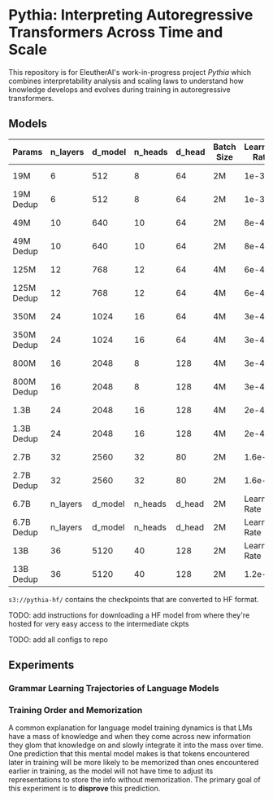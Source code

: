# Pythia: Interpreting Autoregressive Transformers Across Time and Scale

This repository is for EleutherAI's work-in-progress project *Pythia* which combines interpretability analysis and scaling laws to understand how knowledge develops and evolves during training in autoregressive transformers.

## Models

| Params      | n_layers |d_model      | n_heads |d_head      | Batch Size |Learning Rate| Checkpoints | Evaluations|
| ----------- | -------- |------------ | ------- |----------- | ---------- |------------ | ---------- | --------------- |
| 19M         | 6        | 512         | 8       | 64         | 2M         | 1e-3        | ---------- | --------------- |
| 19M Dedup   | 6        | 512         | 8       | 64         | 2M         | 1e-3        | ---------- | --------------- |
| 49M         | 10       | 640         | 10      | 64         | 2M         | 8e-4        | ---------- | --------------- |
| 49M Dedup   | 10       | 640         | 10      | 64         | 2M         | 8e-4        | ---------- | --------------- |
| 125M        | 12       | 768         | 12      | 64         | 4M         | 6e-4        | ---------- | --------------- |
| 125M Dedup  | 12       | 768         | 12      | 64         | 4M         | 6e-4        | ---------- | --------------- |
| 350M        | 24       | 1024        | 16      | 64         | 4M         | 3e-4        | ---------- | --------------- |
| 350M Dedup  | 24       | 1024        | 16      | 64         | 4M         | 3e-4        | ---------- | --------------- |
| 800M        | 16       | 2048        | 8       | 128        | 4M         | 3e-4        | ---------- | --------------- |
| 800M Dedup  | 16       | 2048        | 8       | 128        | 4M         | 3e-4        | ---------- | --------------- |
| 1.3B        | 24       | 2048        | 16      | 128        | 4M         | 2e-4        | ---------- | --------------- |
| 1.3B Dedup  | 24       | 2048        | 16      | 128        | 4M         | 2e-4        | ---------- | --------------- |
| 2.7B        | 32       | 2560        | 32      | 80         | 2M         | 1.6e-4      | ---------- | --------------- |
| 2.7B Dedup  | 32       | 2560        | 32      | 80         | 2M         | 1.6e-4      | ---------- | --------------- |
| 6.7B        | n_layers |d_model      | n_heads |d_head      | 2M         |Learning Rate| ---------- | --------------- |
| 6.7B Dedup  | n_layers |d_model      | n_heads |d_head      | 2M         |Learning Rate| ---------- | --------------- |
| 13B         | 36       | 5120        | 40      | 128        | 2M         |Learning Rate| ---------- | --------------- |
| 13B Dedup   | 36       | 5120        | 40      | 128        | 2M         |1.2e-4       | ---------- | --------------- |


`s3://pythia-hf/` contains the checkpoints that are converted to HF format.


TODO: add instructions for downloading a HF model from where they're hosted for very easy access to the intermediate ckpts

TODO: add all configs to repo




## Experiments 

### Grammar Learning Trajectories of Language Models

### Training Order and Memorization

A common explanation for language model training dynamics is that LMs have a mass of knowledge and when they come across new information they glom that knowledge on and slowly integrate it into the mass over time. One prediction that this mental model makes is that tokens encountered later in training will be more likely to be memorized than ones encountered earlier in training, as the model will not have time to adjust its representations to store the info without memorization. The primary goal of this experiment is to **disprove** this prediction.
